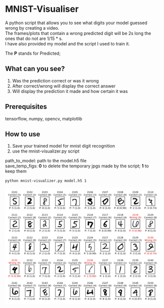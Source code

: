 # MNIST-Visualiser
A python script that allows you to see what digits your model guessed wrong by creating a video.  
The frames/plots that contain a wrong predicted digit will be 2s long the ones that do not are 1/15 * s.  
I have also provided my model and the script I used to train it.  

The **P** stands for Predicted;

## What can you see?
1. Was the prediction correct or was it wrong
2. After correct/wrong will display the correct answer
3. Will display the prediction it made and how certain it was

## Prerequisites
tensorflow, numpy, opencv, matplotlib
## How to use
1. Save your trained model for mnist digit recognition
2. use the mnist-visualizer.py script

path_to_model: path to the model.h5 file  
save_temp_figs: **0** to delete the temporary jpgs made by the script; **1** to keep them

```
python mnist-visualizer.py model.h5 1
```
[![](1.jpg)](https://youtu.be/Y3spwALjwSk)

